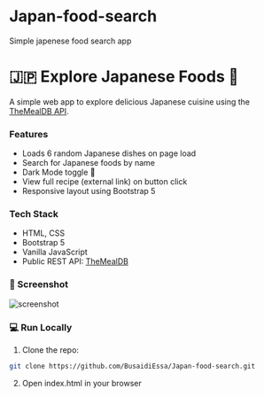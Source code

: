# Japan-food-search
Simple japenese food search app
# 🇯🇵 Explore Japanese Foods 🍱

A simple web app to explore delicious Japanese cuisine using the [TheMealDB API](https://www.themealdb.com/api.php).

###  Features
- Loads 6 random Japanese dishes on page load
- Search for Japanese foods by name
- Dark Mode toggle 🌙
- View full recipe (external link) on button click
- Responsive layout using Bootstrap 5

###  Tech Stack
- HTML, CSS
- Bootstrap 5
- Vanilla JavaScript
- Public REST API: [TheMealDB](https://www.themealdb.com/)

### 📸 Screenshot

![screenshot](https://i.imgur.com/zYdD0WU.png)

### 💻 Run Locally

1. Clone the repo:
```bash
git clone https://github.com/BusaidiEssa/Japan-food-search.git
```
2. Open index.html in your browser

